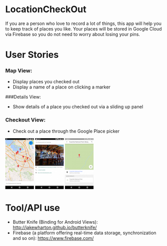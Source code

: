 # LocationCheckOut
If you are a person who love to record a lot of things, this app will help you to keep track of places you like. 
Your places will be stored in Google Cloud via Firebase so you do not need to worry about losing your pins.

# User Stories
### Map View:
* Display places you checked out
* Display a name of a place on clicking a marker

###Details View:
* Show details of a place you checked out via a sliding up panel

### Checkout View:
* Check out a place through the Google Place picker

![Main Map with places you pinned](https://raw.githubusercontent.com/hellohj/LocationCheckOut/master/images/1.png)
![add a place](https://raw.githubusercontent.com/hellohj/LocationCheckOut/master/images/2.png)
![details of a place](https://raw.githubusercontent.com/hellohj/LocationCheckOut/master/images/3.png)

# Tool/API use
* Butter Knife (Binding for Android Views): http://jakewharton.github.io/butterknife/
* Firebase (a platform offering real-time data storage, synchronization and so on): https://www.firebase.com/
